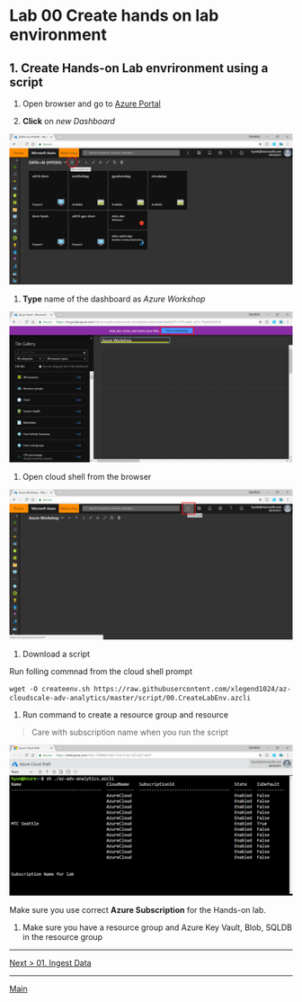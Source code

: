 # Lab 00 Create hands on lab environment

## 1. Create Hands-on Lab envrironment using a script

1. Open browser and go to [Azure Portal](https://portal.azure.com)

1. __Click__ on _new Dashboard_

![new dashboard](./images/00.01.png)

1. __Type__ name of the dashboard as _Azure Workshop_

![new dashboard](./images/00.02.png)

1. Open cloud shell from the browser

![cloudshell](./images/00.03.png)

1. Download a script

Run folling commnad from the cloud shell prompt

```
wget -O createenv.sh https://raw.githubusercontent.com/xlegend1024/az-cloudscale-adv-analytics/master/script/00.CreateLabEnv.azcli
```

1. Run command to create a resource group and resource

> Care with subscription name when you run the script

![run script](./images/env01.01.png)

Make sure you use correct __Azure Subscription__ for the Hands-on lab.

1. Make sure you have a resource group and Azure Key Vault, Blob, SQLDB in the resource group

---
[Next > 01. Ingest Data](https://github.com/xlegend1024/az-cloudscale-adv-analytics/blob/master/01Ingest.md)

---
[Main](https://github.com/xlegend1024/az-cloudscale-adv-analytics/blob/master/README.md)
